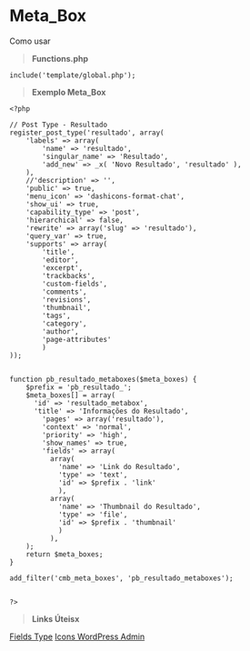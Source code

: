 Meta_Box
=============

Como usar


> **Functions.php**

```
include('template/global.php');
```

> **Exemplo Meta_Box**

```
<?php

// Post Type - Resultado
register_post_type('resultado', array(
    'labels' => array(
        'name' => 'resultado',
        'singular_name' => 'Resultado',
        'add_new' => _x( 'Novo Resultado', 'resultado' ),
    ),
    //'description' => '',
    'public' => true,
    'menu_icon' => 'dashicons-format-chat',
    'show_ui' => true,
    'capability_type' => 'post',
    'hierarchical' => false,
    'rewrite' => array('slug' => 'resultado'),
    'query_var' => true,
    'supports' => array(
        'title',
        'editor',
        'excerpt',
        'trackbacks',
        'custom-fields',
        'comments',
        'revisions',
        'thumbnail',
        'tags',
        'category',
        'author',
        'page-attributes'
        )
));


function pb_resultado_metaboxes($meta_boxes) {
    $prefix = 'pb_resultado_';
    $meta_boxes[] = array(
      'id' => 'resultado_metabox',
      'title' => 'Informações do Resultado',
        'pages' => array('resultado'),
        'context' => 'normal',
        'priority' => 'high',
        'show_names' => true,
        'fields' => array(
          array(
            'name' => 'Link do Resultado',
            'type' => 'text',
            'id' => $prefix . 'link'
            ),
          array(
            'name' => 'Thumbnail do Resultado',
            'type' => 'file',
            'id' => $prefix . 'thumbnail'
            )
          ),
    );
    return $meta_boxes;
}

add_filter('cmb_meta_boxes', 'pb_resultado_metaboxes');


?>

```

> **Links Úteisx**

<a href="https://github.com/WebDevStudios/Custom-Metaboxes-and-Fields-for-WordPress">Fields Type</a>
<a href="http://www.kevinleary.net/wordpress-dashicons-list-custom-post-type-icons/">Icons WordPress Admin</a>
